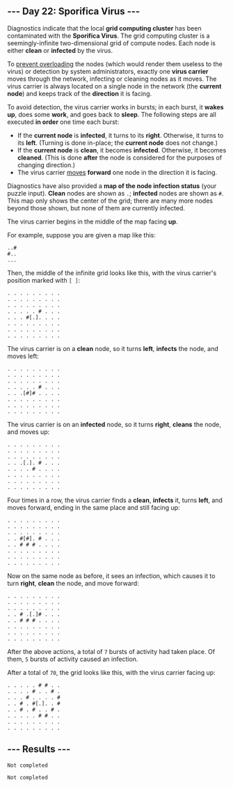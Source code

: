 <article class="day-desc"><h2>--- Day 22: Sporifica Virus ---</h2><p>Diagnostics indicate that the local <b>grid computing cluster</b> has been contaminated with the <b>Sporifica Virus</b>. The grid computing cluster is a seemingly-<span title="The infinite is possible at AdventOfCodeCom.">infinite</span> two-dimensional grid of compute nodes.  Each node is either <b>clean</b> or <b>infected</b> by the virus.</p><p>
</p><p>To <a href="https://en.wikipedia.org/wiki/Morris_worm#The_mistake">prevent overloading</a> the nodes (which would render them useless to the virus) or detection by system administrators, exactly one <b>virus carrier</b> moves through the network, infecting or cleaning nodes as it moves. The virus carrier is always located on a single node in the network (the <b>current node</b>) and keeps track of the <b>direction</b> it is facing.</p>
<p>To avoid detection, the virus carrier works in bursts; in each burst, it <b>wakes up</b>, does some <b>work</b>, and goes back to <b>sleep</b>. The following steps are all executed <b>in order</b> one time each burst:</p>
<ul>
<li>If the <b>current node</b> is <b>infected</b>, it turns to its <b>right</b>.  Otherwise, it turns to its <b>left</b>. (Turning is done in-place; the <b>current node</b> does not change.)</li>
<li>If the <b>current node</b> is <b>clean</b>, it becomes <b>infected</b>.  Otherwise, it becomes <b>cleaned</b>. (This is done <b>after</b> the node is considered for the purposes of changing direction.)</li>
<li>The virus carrier <a href="https://www.youtube.com/watch?v=2vj37yeQQHg">moves</a> <b>forward</b> one node in the direction it is facing.</li>
</ul>
<p>Diagnostics have also provided a <b>map of the node infection status</b> (your puzzle input).  <b>Clean</b> nodes are shown as <code>.</code>; <b>infected</b> nodes are shown as <code>#</code>.  This map only shows the center of the grid; there are many more nodes beyond those shown, but none of them are currently infected.</p>
<p>The virus carrier begins in the middle of the map facing <b>up</b>.</p>
<p>For example, suppose you are given a map like this:</p>
<pre><code>..#
#..
...
</code></pre>
<p>Then, the middle of the infinite grid looks like this, with the virus carrier's position marked with <code>[ ]</code>:</p>
<pre><code>. . . . . . . . .
. . . . . . . . .
. . . . . . . . .
. . . . . # . . .
. . . #[.]. . . .
. . . . . . . . .
. . . . . . . . .
. . . . . . . . .
</code></pre>
<p>The virus carrier is on a <b>clean</b> node, so it turns <b>left</b>, <b>infects</b> the node, and moves left:</p>
<pre><code>. . . . . . . . .
. . . . . . . . .
. . . . . . . . .
. . . . . # . . .
. . .[#]# . . . .
. . . . . . . . .
. . . . . . . . .
. . . . . . . . .
</code></pre>
<p>The virus carrier is on an <b>infected</b> node, so it turns <b>right</b>, <b>cleans</b> the node, and moves up:</p>
<pre><code>. . . . . . . . .
. . . . . . . . .
. . . . . . . . .
. . .[.]. # . . .
. . . . # . . . .
. . . . . . . . .
. . . . . . . . .
. . . . . . . . .
</code></pre>
<p>Four times in a row, the virus carrier finds a <b>clean</b>, <b>infects</b> it, turns <b>left</b>, and moves forward, ending in the same place and still facing up:</p>
<pre><code>. . . . . . . . .
. . . . . . . . .
. . . . . . . . .
. . #[#]. # . . .
. . # # # . . . .
. . . . . . . . .
. . . . . . . . .
. . . . . . . . .
</code></pre>
<p>Now on the same node as before, it sees an infection, which causes it to turn <b>right</b>, <b>clean</b> the node, and move forward:</p>
<pre><code>. . . . . . . . .
. . . . . . . . .
. . . . . . . . .
. . # .[.]# . . .
. . # # # . . . .
. . . . . . . . .
. . . . . . . . .
. . . . . . . . .
</code></pre>
<p>After the above actions, a total of <code>7</code> bursts of activity had taken place. Of them, <code>5</code> bursts of activity caused an infection.</p>
<p>After a total of <code>70</code>, the grid looks like this, with the virus carrier facing up:</p>
<pre><code>. . . . . # # . .
. . . . # . . # .
. . . # . . . . #
. . # . #[.]. . #
. . # . # . . # .
. . . . . # # . .
. . . . . . . . .
. . . . . . . . .
</code></pre>



</article>

<form method="post" action="22/answer"><input type="hidden" name="level" value="1"></form>
<h2>--- Results ---</h2>
<pre><code>Not completed</code></pre>
<pre><code>Not completed</code></pre>